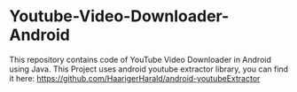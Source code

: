 # Youtube-Video-Downloader-Android
This repository contains code of YouTube Video Downloader in Android using Java. This Project uses android youtube extractor library, you can find it here: https://github.com/HaarigerHarald/android-youtubeExtractor
